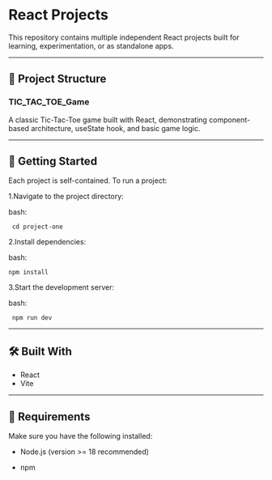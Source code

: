 # React Projects

This repository contains multiple independent React projects built for learning, experimentation, or as standalone apps.

---

## 📁 Project Structure

### TIC_TAC_TOE_Game 
A classic Tic-Tac-Toe game built with React, demonstrating component-based architecture, useState hook, and basic game logic.

---

## 🚀 Getting Started

Each project is self-contained. To run a project:

1.Navigate to the project directory:

bash:

     cd project-one

2.Install dependencies:

bash:

    npm install

3.Start the development server:

bash:

     npm run dev 

---

## 🛠 Built With

* React
* Vite

---

## 📁 Requirements

Make sure you have the following installed:

* Node.js (version >= 18 recommended)

* npm